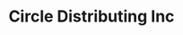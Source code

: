 ---
title: "Circle Distributing Inc"
url: /indianapolis/circle-distributing-inc/
shop: Autoteile
---